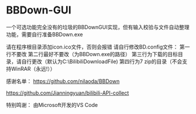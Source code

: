 # BBDown-GUI
一个可选功能完全没有的垃圾的BBDownGUI实现，但有输入校验与文件自动整理功能，需要自行准备BBDown.exe

请在程序根目录添加icon.ico文件，否则会报错
请自行修改BD.config文件：
  第一行不要改
  第二行最好不要改（为BBDown.exe的路径）
  第三行为下载的目标目录，请自行更改（默认为C:\BilibiliDownloadFile)
  第四行为7 zip的目录（不会支持WinRAR（永远!））

感谢名单：
https://github.com/nilaoda/BBDown

https://github.com/Jianningyuan/bilibili-API-collect

特别鸣谢：
由Microsoft开发的VS Code
